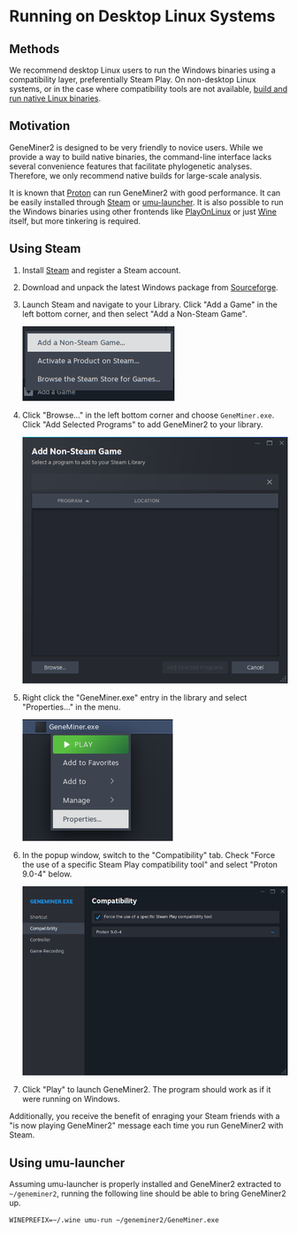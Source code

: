 # Running on Desktop Linux Systems

## Methods

We recommend desktop Linux users to run the Windows binaries using a compatibility layer, preferentially Steam Play. On non-desktop Linux systems, or in the case where compatibility tools are not available, [build and run native Linux binaries](command_line.md).

## Motivation

GeneMiner2 is designed to be very friendly to novice users. While we provide a way to build native binaries, the command-line interface lacks several convenience features that facilitate phylogenetic analyses. Therefore, we only recommend native builds for large-scale analysis.

It is known that [Proton](https://github.com/ValveSoftware/Proton) can run GeneMiner2 with good performance. It can be easily installed through [Steam](https://store.steampowered.com/) or [umu-launcher](https://github.com/Open-Wine-Components/umu-launcher). It is also possible to run the Windows binaries using other frontends like [PlayOnLinux](https://www.playonlinux.com/) or just [Wine](https://www.winehq.org/) itself, but more tinkering is required.

## Using Steam

1. Install [Steam](https://store.steampowered.com/) and register a Steam account.

2. Download and unpack the latest Windows package from [Sourceforge](https://sourceforge.net/projects/geneminer/files/).

3. Launch Steam and navigate to your Library. Click "Add a Game" in the left bottom corner, and then select "Add a Non-Steam Game".

    ![](../../images/steam/en-add-menu.png)

4. Click "Browse..." in the left bottom corner and choose `GeneMiner.exe`. Click "Add Selected Programs" to add GeneMiner2 to your library.

    ![](../../images/steam/en-add-dialog.png)

5. Right click the "GeneMiner.exe" entry in the library and select "Properties..." in the menu.

    ![](../../images/steam/en-game-menu.png)

6. In the popup window, switch to the "Compatibility" tab. Check "Force the use of a specific Steam Play compatibility tool" and select "Proton 9.0-4" below.

    ![](../../images/steam/en-prop-dialog.png)

7. Click "Play" to launch GeneMiner2. The program should work as if it were running on Windows.

Additionally, you receive the benefit of enraging your Steam friends with a "is now playing GeneMiner2" message each time you run GeneMiner2 with Steam.

## Using umu-launcher

Assuming umu-launcher is properly installed and GeneMiner2 extracted to `~/geneminer2`, running the following line should be able to bring GeneMiner2 up.

```
WINEPREFIX=~/.wine umu-run ~/geneminer2/GeneMiner.exe
```
